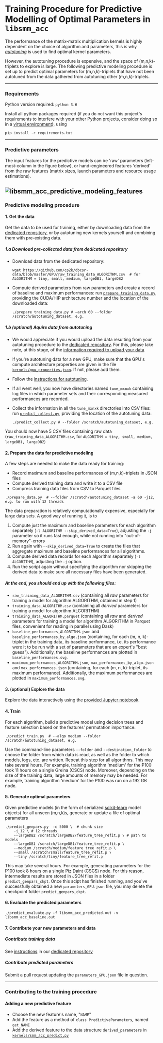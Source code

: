 # Training Procedure for Predictive Modelling of Optimal Parameters in `libsmm_acc`

The performance of the matrix-matrix multiplication kernels is highly dependent on the choice of algorithm and parameters, this is why [*autotuning*](tune.md) is used to find optimal kernel parameters.

However, the autotuning procedure is expensive, and the space of (m,n,k)-triplets to explore is large. The following predictive modeling procedure is set up to predict optimal parameters for (m,n,k)-triplets that have not been autotuned from the data gathered from autotuning other (m,n,k)-triplets.

---

### Requirements

Python version required: `python 3.6`

Install all python packages required (if you do not want this project's requirements to interfere with your other Python projects, consider doing so in a [virtual environment](https://docs.python.org/3/tutorial/venv.html)), using

```%bash
pip install -r requirements.txt
```

---

### Predictive parameters

The input features for the predictive models can be 'raw' parameters (left-most-column in the figure below), or hand-engineered features 'derived' from the raw features (matrix sizes, launch parameters and resource usage estimations).

![libsmm_acc_predictive_modeling_features](../../../../../docs/media/images/libsmm_acc_predictive_modeling_features.png)
---

### Predictive modeling procedure

#### 1. Get the data

Get the data to be used for training, either by downloading data from the [dedicated repository](https://github.com/cp2k/dbcsr-data), or by autotuning new kernels yourself and combining them with pre-existing data.

##### 1.a Download pre-collected data from dedicated repository

- Download data from the dedicated repository:

  ```%bash
  wget https://github.com/cp2k/dbcsr-data/blob/master/GPU/raw_training_data_ALGORITHM.csv  # for ALGORITHM = tiny, small, medium, largeDB1, largeDB2
  ```

- Compute derived parameters from raw parameters and create a record of baseline and maximum performances: run [`prepare_training_data.py`](prepare_training_data.py), providing the CUDA/HIP architecture number and the location of the downloaded data:

  ```%bash
  ./prepare_training_data.py # –arch 60 --folder /scratch/autotuning_dataset, e.g.
  ```

##### 1.b (optional) Aquire data from autotuning

- We would appreciate if you would upload the data resulting from your autotuning procedure to the [dedicated repository](https://github.com/cp2k/dbcsr-data). For this, please take note, at this stage, of the [information required to upload your data](https://github.com/cp2k/dbcsr-data/blob/master/git-commit.template).

- If you're autotuning data for a new GPU, make sure that the GPU's compute architecture properties are given in the file [`kernels/gpu_properties.json`](kernels/gpu_properties.json). If not, please add them.

- Follow the [instructions for autotuning](tune.md).

- If all went well, you now have directories named `tune_mxnxk` containing log files in which parameter sets and their corresponding measured performances are recorded.

- Collect the information in all the `tune_mxnxk` directories into CSV files: run [`predict_collect.py`](predict_collect.py), providing the location of the autotuning data:

  ```%bash
  ./predict_collect.py # --folder /scratch/autotuning_dataset, e.g.
  ```

You should now have 5 CSV files containing raw data (`raw_training_data_ALGORITHM.csv`, for `ALGORITHM = tiny, small, medium, largeDB1, largeDB2`)

#### 2. Prepare the data for predictive modeling

A few steps are needed to make the data ready for training:

- Record maximum and baseline performances of (m,n,k)-triplets in JSON files
- Compute derived training data and write it to a CSV file
- Compress training data files from CSV to Parquet files

```%bash
./prepare_data.py  # --folder /scratch/autotuning_dataset -a 60 -j12, e.g. to run with 12 threads
```

The data preparation is relatively computationally expensive, especially for large data sets.
A good way of running it, is to

1. Compute just the maximum and baseline parameters for each algorithm separately (`-l ALGORITHM --skip_derived_data=True`), adjusting the `-j` parameter so it runs fast enough, while not running into "out-of-memory"-errors
2. Run again with `--skip_derived_data=True` to create the files that aggregate maximum and baseline performances for all algorithms.
3. Compute derived data records for each algorithm separately (`-l ALGORITHM`), adjusting the `-j` option.
4. Run the script again without specifying the algorithm nor skipping the derived data to make sure all necessary files have been generated.

##### At the end, you should end up with the following files:

- `raw_training_data_ALGORITHM.csv` (containing all *raw* parameters for training a model for algorithm ALGORITHM, obtained in step 1)
- `training_data_ALGORITHM.csv` (containing all *derived* parameters for training a model for algorithm ALGORITHM)
- `training_data_ALGORITHM.parquet` (containing all *raw* and *derived* parameters for training a model for algorithm ALGORITHM in Parquet files, convenient for reading in parallel using Dask)
- `baseline_performances_ALGORITHM.json` and `baseline_performances_by_algo.json` (containing, for each (m, n, k)-triplet in the training data, its baseline performance, i.e. its performance were it to be run with a set of parameters that are an expert's "best guess"). Additionally, the baseline performances are plotted in `baseline_performances.svg`.
- `maximum_performances_ALGORITHM.json`, `max_performances_by_algo.json` and `max_performances.json` (containing, for each (m, n, k)-triplet, its maximum performance). Additionally, the maximum performances are plotted in `maximum_performances.svg`.

#### 3. (optional) Explore the data

Explore the data interactively using the [provided Jupyter notebook](notebooks/inspect_training_data.ipynb).

#### 4. Train

For each algorithm, build a predictive model using decision trees and feature selection based on the features' permutation importance. 

```%bash
./predict_train.py  # --algo medium --folder /scratch/autotuning_dataset, e.g.
```

Use the command-line parameters `--folder` and `--destination_folder` to choose the folder from which data is read, as well as the folder to which models, logs, etc. are written.
Repeat this step for all algorithms.
This may take several hours. For example, training algorithm 'medium' for the P100 took 11 hours on a single Greina (CSCS) node.
Moreover, depending on the size of the training data, large amounts of memory may be needed. For example, training algorithm 'medium' for the P100 was run on a 192 GB node.

#### 5. Generate optimal parameters

Given predictive models (in the form of serialized [scikit-learn](https://scikit-learn.org/) model objects) for all unseen (m,n,k)s, generate or update a file of optimal parameters

```%bash
./predict_genpars.py  -c 5000 \  # chunk size
    -j 12 \ # 12 threads
    --largeDB2 /scratch/largeDB2/feature_tree_refit.p \ # path to models
    --largeDB1 /scratch/largeDB1/feature_tree_refit.p \
    --medium /scratch/medium/feature_tree_refit.p \
    --small /scratch/small/feature_tree_refit.p \
    --tiny /scratch/tiny/feature_tree_refit.p
```

This may take several hours. For example, generating parameters for the P100 took 8 hours on a single Piz Daint (CSCS) node. For this reason, intermediate results are stored in JSON files in a folder `predict_genpars_ckpt`. Once this scipt has finished running, and you've successfully obtained a new `parameters_GPU.json` file, you may delete the checkpoint folder `predict_genpars_ckpt`.

#### 6. Evaluate the predicted parameters

```%bash
./predict_evaluate.py -f libsmm_acc_predicted.out -n libsmm_acc_baseline.out
```

#### 7. Contribute your new parameters and data

##### Contribute training data

See [instructions](https://github.com/cp2k/dbcsr-data#contributing) in our [dedicated repository](https://github.com/cp2k/dbcsr-data)

##### Contribute predicted parameters

Submit a pull request updating the `parameters_GPU.json` file in question.

---

### Contributing to the training procedure

#### Adding a new predictive feature

- Choose the new feature's name, "`NAME`"
- Add the feature as a method of `class PredictiveParameters`, named `get_NAME`
- Add the derived feature to the data structure `derived_parameters` in [`kernels/smm_acc_predict.py`](kernels/smm_acc_predict.py)
